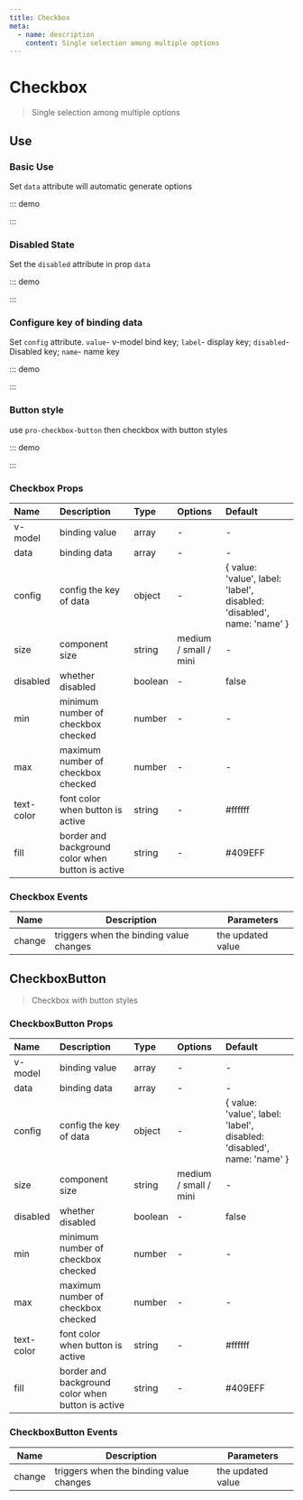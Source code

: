 ```yaml
---
title: Checkbox
meta:
  - name: description
    content: Single selection among multiple options
---
```


# Checkbox

> Single selection among multiple options

## Use

### Basic Use

Set `data` attribute will automatic generate options

::: demo

<template>
  <pro-checkbox
    v-model="checkbox"
    :data="data"
  />
</template>

<script>
import { ref } from 'vue'

export default {
  setup() {
    const checkbox = ref([])
    const data = ref([
      { value: 'Go', label: 'go' },
      { value: 'JavaScript', label: 'javascript' },
      { value: 'Python', label: 'python' },
      { value: 'Dart', label: 'dart' },
      { value: 'V', label: 'v' },
    ])

    return {
      checkbox,
      data,
    }
  }
}
</script>

:::

### Disabled State

Set the `disabled` attribute in prop `data`

::: demo

<template>
  <pro-checkbox
    v-model="checkbox1"
    :data="list"
  />
</template>

<script>
import { ref } from 'vue'

export default {
  setup() {
    const checkbox1 = ref([])
    const list = ref([
      { value: 'Go', label: 'go', disabled: true },
      { value: 'JavaScript', label: 'javascript' },
      { value: 'Python', label: 'python' },
      { value: 'Dart', label: 'dart' },
      { value: 'V', label: 'v' },
    ])

    return {
      checkbox1,
      list,
    }
  }
}
</script>

:::

### Configure key of binding data

Set `config` attribute. `value`- v-model bind key; `label`- display key; `disabled`- Disabled key; `name`- name key

::: demo

<template>
  <pro-checkbox
    v-model="checkbox2"
    :data="data"
    :config="config"
  />
</template>

<script>
import { ref } from 'vue'

export default {
  setup() {
    const checkbox2 = ref([])
    const config = ref({ value: 'label', label: 'value' })
    const data = ref([
      { value: 'Go', label: 'go' },
      { value: 'JavaScript', label: 'javascript' },
      { value: 'Python', label: 'python' },
      { value: 'Dart', label: 'dart' },
      { value: 'V', label: 'v' },
    ])

    return {
      checkbox2,
      config,
      data,
    }
  }
}
</script>

:::

### Button style

use `pro-checkbox-button` then checkbox with button styles

::: demo

<template>
  <pro-checkbox-button
    v-model="checkboxbutton"
    :data="data"
  />
</template>

<script>
import { ref } from 'vue'

export default {
  setup() {
    const checkboxbutton = ref([])
    const data = ref([
      { value: 'Go', label: 'go' },
      { value: 'JavaScript', label: 'javascript' },
      { value: 'Python', label: 'python' },
      { value: 'Dart', label: 'dart' },
      { value: 'V', label: 'v' },
    ])

    return {
      checkboxbutton,
      data,
    }
  }
}
</script>

:::

### Checkbox Props

| Name       | Description                                       | Type    | Options               | Default                                                                |
| :--------- | :------------------------------------------------ | :------ | :-------------------- | :--------------------------------------------------------------------- |
| v-model    | binding value                                     | array   | -                     | -                                                                      |
| data       | binding data                                      | array   | -                     | -                                                                      |
| config     | config the key of data                            | object  | -                     | { value: 'value', label: 'label', disabled: 'disabled', name: 'name' } |
| size       | component size                                    | string  | medium / small / mini | -                                                                      |
| disabled   | whether disabled                                  | boolean | -                     | false                                                                  |
| min        | minimum number of checkbox checked                | number  | -                     | -                                                                      |
| max        | maximum number of checkbox checked                | number  | -                     | -                                                                      |
| text-color | font color when button is active                  | string  | -                     | #ffffff                                                                |
| fill       | border and background color when button is active | string  | -                     | #409EFF                                                                |

### Checkbox Events

| Name   | Description                             | Parameters        |
| ------ | --------------------------------------- | ----------------- |
| change | triggers when the binding value changes | the updated value |

## CheckboxButton

> Checkbox with button styles

### CheckboxButton Props

| Name       | Description                                       | Type    | Options               | Default                                                                |
| :--------- | :------------------------------------------------ | :------ | :-------------------- | :--------------------------------------------------------------------- |
| v-model    | binding value                                     | array   | -                     | -                                                                      |
| data       | binding data                                      | array   | -                     | -                                                                      |
| config     | config the key of data                            | object  | -                     | { value: 'value', label: 'label', disabled: 'disabled', name: 'name' } |
| size       | component size                                    | string  | medium / small / mini | -                                                                      |
| disabled   | whether disabled                                  | boolean | -                     | false                                                                  |
| min        | minimum number of checkbox checked                | number  | -                     | -                                                                      |
| max        | maximum number of checkbox checked                | number  | -                     | -                                                                      |
| text-color | font color when button is active                  | string  | -                     | #ffffff                                                                |
| fill       | border and background color when button is active | string  | -                     | #409EFF                                                                |

### CheckboxButton Events

| Name   | Description                             | Parameters        |
| ------ | --------------------------------------- | ----------------- |
| change | triggers when the binding value changes | the updated value |
